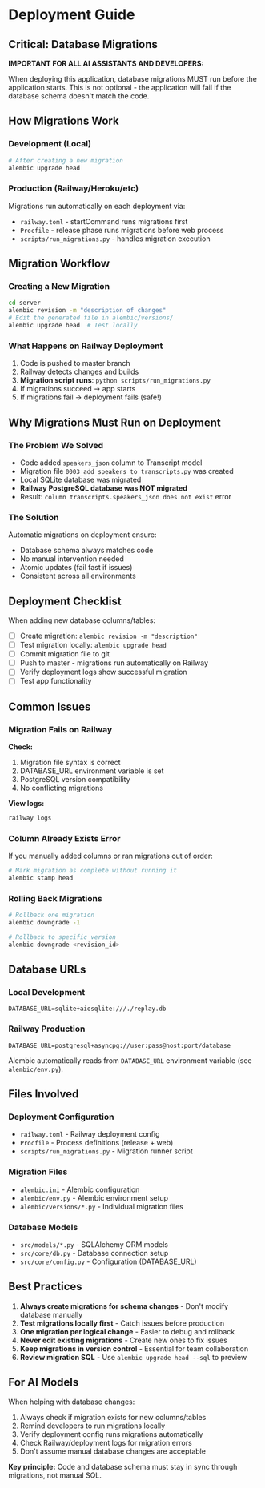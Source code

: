 # Deployment Guide

## Critical: Database Migrations

**IMPORTANT FOR ALL AI ASSISTANTS AND DEVELOPERS:**

When deploying this application, database migrations MUST run before the application starts. This is not optional - the application will fail if the database schema doesn't match the code.

## How Migrations Work

### Development (Local)
```bash
# After creating a new migration
alembic upgrade head
```

### Production (Railway/Heroku/etc)
Migrations run automatically on each deployment via:
- `railway.toml` - startCommand runs migrations first
- `Procfile` - release phase runs migrations before web process
- `scripts/run_migrations.py` - handles migration execution

## Migration Workflow

### Creating a New Migration
```bash
cd server
alembic revision -m "description of changes"
# Edit the generated file in alembic/versions/
alembic upgrade head  # Test locally
```

### What Happens on Railway Deployment
1. Code is pushed to master branch
2. Railway detects changes and builds
3. **Migration script runs**: `python scripts/run_migrations.py`
4. If migrations succeed → app starts
5. If migrations fail → deployment fails (safe!)

## Why Migrations Must Run on Deployment

### The Problem We Solved
- Code added `speakers_json` column to Transcript model
- Migration file `0003_add_speakers_to_transcripts.py` was created
- Local SQLite database was migrated
- **Railway PostgreSQL database was NOT migrated**
- Result: `column transcripts.speakers_json does not exist` error

### The Solution
Automatic migrations on deployment ensure:
- Database schema always matches code
- No manual intervention needed
- Atomic updates (fail fast if issues)
- Consistent across all environments

## Deployment Checklist

When adding new database columns/tables:
- [ ] Create migration: `alembic revision -m "description"`
- [ ] Test migration locally: `alembic upgrade head`
- [ ] Commit migration file to git
- [ ] Push to master - migrations run automatically on Railway
- [ ] Verify deployment logs show successful migration
- [ ] Test app functionality

## Common Issues

### Migration Fails on Railway
**Check:**
1. Migration file syntax is correct
2. DATABASE_URL environment variable is set
3. PostgreSQL version compatibility
4. No conflicting migrations

**View logs:**
```bash
railway logs
```

### Column Already Exists Error
If you manually added columns or ran migrations out of order:
```bash
# Mark migration as complete without running it
alembic stamp head
```

### Rolling Back Migrations
```bash
# Rollback one migration
alembic downgrade -1

# Rollback to specific version
alembic downgrade <revision_id>
```

## Database URLs

### Local Development
```
DATABASE_URL=sqlite+aiosqlite:///./replay.db
```

### Railway Production
```
DATABASE_URL=postgresql+asyncpg://user:pass@host:port/database
```

Alembic automatically reads from `DATABASE_URL` environment variable (see `alembic/env.py`).

## Files Involved

### Deployment Configuration
- `railway.toml` - Railway deployment config
- `Procfile` - Process definitions (release + web)
- `scripts/run_migrations.py` - Migration runner script

### Migration Files
- `alembic.ini` - Alembic configuration
- `alembic/env.py` - Alembic environment setup
- `alembic/versions/*.py` - Individual migration files

### Database Models
- `src/models/*.py` - SQLAlchemy ORM models
- `src/core/db.py` - Database connection setup
- `src/core/config.py` - Configuration (DATABASE_URL)

## Best Practices

1. **Always create migrations for schema changes** - Don't modify database manually
2. **Test migrations locally first** - Catch issues before production
3. **One migration per logical change** - Easier to debug and rollback
4. **Never edit existing migrations** - Create new ones to fix issues
5. **Keep migrations in version control** - Essential for team collaboration
6. **Review migration SQL** - Use `alembic upgrade head --sql` to preview

## For AI Models

When helping with database changes:
1. Always check if migration exists for new columns/tables
2. Remind developers to run migrations locally
3. Verify deployment config runs migrations automatically
4. Check Railway/deployment logs for migration errors
5. Don't assume manual database changes are acceptable

**Key principle:** Code and database schema must stay in sync through migrations, not manual SQL.
